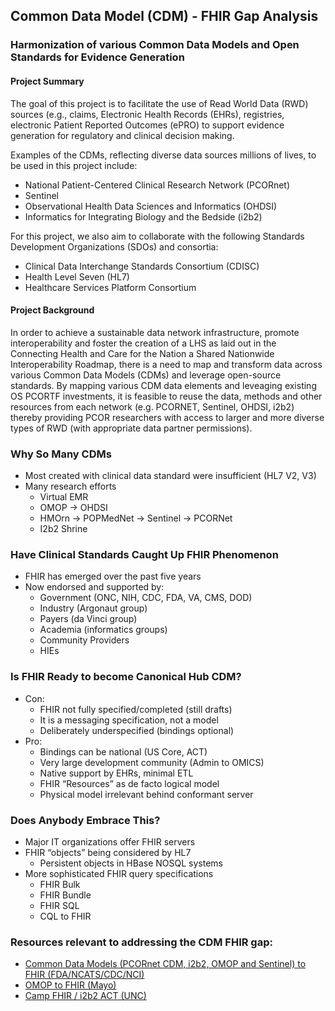 ## Common Data Model (CDM) - FHIR Gap Analysis

### Harmonization of various Common Data Models and Open Standards for Evidence Generation

#### Project Summary
The goal of this project is to facilitate the use of Read World Data (RWD) sources (e.g., claims, Electronic Health Records (EHRs), registries, electronic Patient Reported Outcomes (ePRO) to support evidence generation for regulatory and clinical decision making. 

Examples of the CDMs, reflecting diverse data sources millions of lives, to be used in this project include:
* National Patient-Centered Clinical Research Network (PCORnet)
* Sentinel
* Observational Health Data Sciences and Informatics (OHDSI)
* Informatics for Integrating Biology and the Bedside (i2b2)

For this project, we also aim to collaborate with the following Standards Development Organizations (SDOs) and consortia:
* Clinical Data Interchange Standards Consortium (CDISC)
* Health Level Seven (HL7)
* Healthcare Services Platform Consortium

#### Project Background
In order to achieve a sustainable data network infrastructure, promote interoperability and foster the creation of a LHS as laid out in the Connecting Health and Care for the Nation a Shared Nationwide Interoperability Roadmap, there is a need to map and transform data across various Common Data Models (CDMs) and leverage open-source standards. By mapping various CDM data elements and leveaging existing OS PCORTF investments, it is feasible to reuse the data, methods and other resources from each network (e.g. PCORNET, Sentinel, OHDSI, i2b2) thereby providing PCOR researchers with access to larger and more diverse types of RWD (with appropriate data partner permissions).

### Why So Many CDMs
* Most created with clinical data standard were insufficient (HL7 V2, V3)
* Many research efforts
    * Virtual EMR
    * OMOP → OHDSI
    * HMOrn → POPMedNet → Sentinel → PCORNet
    * I2b2 Shrine

### Have Clinical Standards Caught Up FHIR Phenomenon
* FHIR has emerged over the past five years
* Now endorsed and supported by:
    * Government (ONC, NIH, CDC, FDA, VA, CMS, DOD)
    * Industry (Argonaut group)
    * Payers (da Vinci group)
    * Academia (informatics groups)
    * Community Providers
    * HIEs

### Is FHIR Ready to become Canonical Hub CDM?
* Con:
    * FHIR not fully specified/completed (still drafts)
    * It is a messaging specification, not a model
    * Deliberately underspecified (bindings optional)
* Pro:
    * Bindings can be national (US Core, ACT)
    * Very large development community (Admin to OMICS)
    * Native support by EHRs, minimal ETL
    * FHIR “Resources” as de facto logical model
    * Physical model irrelevant behind conformant server

### Does Anybody Embrace This?
* Major IT organizations offer FHIR servers
* FHIR “objects” being considered by HL7
    * Persistent objects in HBase NOSQL systems
* More sophisticated FHIR query specifications
    * FHIR Bulk
    * FHIR Bundle
    * FHIR SQL
    * CQL to FHIR

### Resources relevant to addressing the CDM FHIR gap:
* [Common Data Models (PCORnet CDM, i2b2, OMOP and Sentinel) to FHIR (FDA/NCATS/CDC/NCI)](https://github.com/data2health/data-harmonization/wiki/CDM-FHIR-Transformation)
* [OMOP to FHIR (Mayo)](https://github.com/BD2KOnFHIR/FHIROntopOHDSI)
* [Camp FHIR / i2b2 ACT (UNC)](https://github.com/NCTraCSIDSci/camp-fhir)
